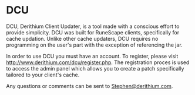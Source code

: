 DCU
===

DCU, Derithium Client Updater, is a tool made with a conscious effort to provide simplicity. DCU was built for RuneScape clients, specifically for cache updation. Unlike other cache updaters, DCU requires no programming on the user's part with the exception of referencing the jar.

In order to use DCU you must have an account. To register, please visit http://www.derithium.com/dcu/register.php. The registration proces is used to access the admin panel which allows you to create a patch specifically tailored to your client's cache.

Any questions or comments can be sent to Stephen@derithium.com. 
